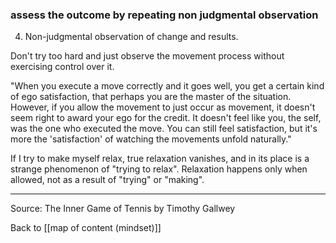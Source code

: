 ### assess the outcome by repeating non judgmental observation

4. Non-judgmental observation of change and results.

Don't try too hard and just observe the movement process without exercising control over it. 

"When you execute a move correctly and it goes well, you get a certain kind of ego satisfaction, that perhaps you are the master of the situation. However, if you allow the movement to just occur as movement, it doesn't seem right to award your ego for the credit. It doesn't feel like you, the self, was the one who executed the move. You can still feel satisfaction, but it's more the 'satisfaction' of watching the movements unfold naturally."

If I try to make myself relax, true relaxation vanishes, and in its place is a strange phenomenon of "trying to relax". Relaxation happens only when allowed, not as a result of "trying" or "making".

---

Source: The Inner Game of Tennis by Timothy Gallwey

Back to [[map of content (mindset)]]